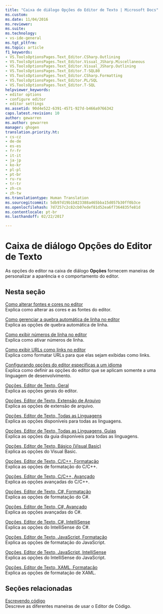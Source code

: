 ```yaml
---
title: "Caixa de diálogo Opções do Editor de Texto | Microsoft Docs"
ms.custom: 
ms.date: 11/04/2016
ms.reviewer: 
ms.suite: 
ms.technology:
- vs-ide-general
ms.tgt_pltfrm: 
ms.topic: article
f1_keywords:
- VS.ToolsOptionsPages.Text_Editor.CSharp.Outlining
- VS.ToolsOptionsPages.Text_Editor.Visual_JSharp.Miscellaneous
- VS.ToolsOptionsPages.Text_Editor.Visual_JSharp.Outlining
- VS.ToolsOptionsPages.Text_Editor.T-SQL80
- VS.ToolsOptionsPages.Text_Editor.CSharp.Formatting
- VS.ToolsOptionsPages.Text_Editor.PL/SQL
- VS.ToolsOptionsPages.Text_Editor.T-SQL
helpviewer_keywords:
- editor options
- configure editor
- editor settings
ms.assetid: 90d4e522-6391-4571-927d-b466a9766342
caps.latest.revision: 10
author: gewarren
ms.author: gewarren
manager: ghogen
translation.priority.ht:
- cs-cz
- de-de
- es-es
- fr-fr
- it-it
- ja-jp
- ko-kr
- pl-pl
- pt-br
- ru-ru
- tr-tr
- zh-cn
- zh-tw
ms.translationtype: Human Translation
ms.sourcegitcommit: 5db97d19b1b823388a465bba15d057b30ff0b3ce
ms.openlocfilehash: 7d7257c2c82cb07edef81d52ea6f7364835fe81d
ms.contentlocale: pt-br
ms.lasthandoff: 02/22/2017

---
```

# <a name="text-editor-options-dialog-box"></a>Caixa de diálogo Opções do Editor de Texto
As opções do editor na caixa de diálogo **Opções** fornecem maneiras de personalizar a aparência e o comportamento do editor.  
  
## <a name="in-this-section"></a>Nesta seção  
 [Como alterar fontes e cores no editor](../../ide/reference/how-to-change-fonts-and-colors-in-the-editor.md)  
 Explica como alterar as cores e as fontes do editor.  
  
 [Como gerenciar a quebra automática de linha no editor](../../ide/reference/how-to-manage-word-wrap-in-the-editor.md)  
 Explica as opções de quebra automática de linha.  
  
 [Como exibir números de linha no editor](../../ide/reference/how-to-display-line-numbers-in-the-editor.md)  
 Explica como ativar números de linha.  
  
 [Como exibir URLs como links no editor](../../ide/reference/how-to-display-urls-as-links-in-the-editor.md)  
 Explica como formatar URLs para que elas sejam exibidas como links.  
  
 [Configurando opções do editor específicas a um idioma](../../ide/reference/setting-language-specific-editor-options.md)  
 Explica como definir as opções do editor que se aplicam somente a uma linguagem de desenvolvimento.  
  
 [Opções, Editor de Texto, Geral](../../ide/reference/options-text-editor-general.md)  
 Explica as opções gerais do editor.  
  
 [Opções, Editor de Texto, Extensão de Arquivo](../../ide/reference/options-text-editor-file-extension.md)  
 Explica as opções de extensão de arquivo.  
  
 [Opções, Editor de Texto, Todas as Linguagens](../../ide/reference/options-text-editor-all-languages.md)  
 Explica as opções disponíveis para todas as linguagens.  
  
 [Opções, Editor de Texto, Todas as Linguagens, Guias](../../ide/reference/options-text-editor-all-languages-tabs.md)  
 Explica as opções da guia disponíveis para todas as linguagens.  
  
 [Opções, Editor de Texto, Básico (Visual Basic)](../../ide/reference/options-text-editor-basic-visual-basic.md)  
 Explica as opções do Visual Basic.  
  
 [Opções, Editor de Texto, C/C++, Formatação](../../ide/reference/options-text-editor-c-cpp-formatting.md)  
 Explica as opções de formatação do C/C++.  
  
 [Opções, Editor de Texto, C/C++, Avançado](../../ide/reference/options-text-editor-c-cpp-advanced.md)  
 Explica as opções avançadas do C/C++.  
  
 [Opções, Editor de Texto, C#, Formatação](../../ide/reference/options-text-editor-csharp-formatting.md)  
 Explica as opções de formatação do C#.  
  
 [Opções, Editor de Texto, C#, Avançado](../../ide/reference/options-text-editor-csharp-advanced.md)  
 Explica as opções avançadas do C#.  
  
 [Opções, Editor de Texto, C#, IntelliSense](../../ide/reference/options-text-editor-csharp-intellisense.md)  
 Explica as opções do IntelliSense do C#.  
  
 [Opções, Editor de Texto, JavaScript, Formatação](../../ide/reference/options-text-editor-javascript-formatting.md)  
 Explica as opções de formatação do JavaScript.  
  
 [Opções, Editor de Texto, JavaScript, IntelliSense](../../ide/reference/options-text-editor-javascript-intellisense.md)  
 Explica as opções do IntelliSense do JavaScript.  
  
 [Opções, Editor de Texto, XAML, Formatação](../../ide/reference/options-text-editor-xaml-formatting.md)  
 Explica as opções de formatação de XAML.  
  
## <a name="related-sections"></a>Seções relacionadas  
 [Escrevendo código](../../ide/writing-code-in-the-code-and-text-editor.md)  
 Descreve as diferentes maneiras de usar o Editor de Código.
